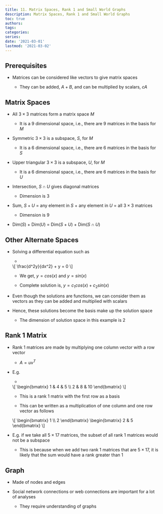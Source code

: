 ```yaml
---
title: 11. Matrix Spaces, Rank 1 and Small World Graphs
description: Matrix Spaces, Rank 1 and Small World Graphs
toc: true
authors:
tags:
categories:
series:
date: '2021-03-01'
lastmod: '2021-03-02'
---
```


## Prerequisites

- Matrices can be considered like vectors to give matrix spaces

    - They can be added, $A + B$, and can be multiplied by scalars, $cA$

## Matrix Spaces

- All $3 \times 3$ matrices form a matrix space $M$

    - It is a $9$ dimensional space, i.e., there are $9$ matrices in the basis for $M$

- Symmetric $3 \times 3$ is a subspace, $S$, for $M$

    - It is a $6$ dimensional space, i.e., there are $6$ matrices in the basis for $S$

- Upper triangular $3 \times 3$ is a subspace, $U$, for $M$

    - It is a $6$ dimensional space, i.e., there are $6$ matrices in the basis for $U$

- Intersection, $S \cap U$ gives diagonal matrices

    - Dimension is $3$

- Sum, $S + U$ = any element in $S$ + any element in $U$ = all $3 \times 3$ matrices

    - Dimension is $9$

- Dim($S$) + Dim($U$) = Dim($S + U$) + Dim($S \cap U$) 

## Other Alternate Spaces

- Solving a differential equation such as

    - &nbsp; 
    <div>
    \[
        \frac{d^2y}{dx^2} + y = 0
    \]
    </div>

    - We get, $y = cos(x)$ and $y = sin(x)$

    - Complete solution is, $y = c_1cos(x) + c_2sin(x)$

- Even though the solutions are functions, we can consider them as vectors as they can be added and multiplied with scalars

- Hence, these solutions become the basis make up the solution space

    - The dimension of solution space in this example is $2$

## Rank 1 Matrix

- Rank 1 matrices are made by multiplying one column vector with a row vector

    - $A = uv^T$

- E.g.

    - &nbsp; 
    
    <div>
    \[
        \begin{bmatrix}
        1 & 4 & 5 \\
        2 & 8 & 10
        \end{bmatrix}
    \]
    </div>

    - This is a rank 1 matrix with the first row as a basis

    - This can be written as a multiplication of one column and one row vector as follows

    <div>
    \[
        \begin{bmatrix}
        1 \\ 2
        \end{bmatrix}
        \begin{bmatrix}
        2 & 5
        \end{bmatrix}
    \]
    </div>

- E.g. if we take all $5 \times 17$ matrices, the subset of all rank 1 matrices would not be a subspace

    - This is because when we add two rank 1 matrices that are $5 \times 17$, it is likely that the sum would have a rank greater than 1

## Graph

- Made of nodes and edges

- Social network connections or web connections are important for a lot of analyses

    - They require understanding of graphs